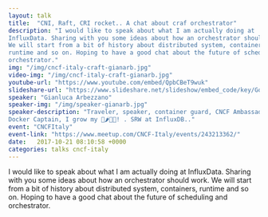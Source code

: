 ```yaml
---
layout: talk
title:  "CNI, Raft, CRI rocket.. A chat about craf orchestrator"
description: "I would like to speak about what I am actually doing at
InfluxData. Sharing with you some ideas about how an orchestrator should work.
We will start from a bit of history about distributed system, containers,
runtime and so on. Hoping to have a good chat about the future of scheduling and
orchestrator."
img: "/img/cncf-italy-craft-gianarb.jpg"
video-img: "/img/cncf-italy-craft-gianarb.jpg"
youtube-url: "https://www.youtube.com/embed/QpbCBeT9wuk"
slideshare-url: "https://www.slideshare.net/slideshow/embed_code/key/GqP26JfdCFyo2g"
speaker: "Gianluca Arbezzano"
speaker-img: "/img/speaker-gianarb.jpg"
speaker-description: "Traveler, speaker, container guard, CNCF Ambassador,
Docker Captain, I grow my 🍅🌶️🍓🍆! . SRW at InfluxDB.."
event: "CNCFItaly"
event-link: "https://www.meetup.com/CNCF-Italy/events/243213362/"
date:   2017-10-21 08:10:58 +0000
categories: talks cncf-italy
---
```

I would like to speak about what I am actually doing at InfluxData. Sharing with
you some ideas about how an orchestrator should work. We will start from a bit
of history about distributed system, containers, runtime and so on. Hoping to
have a good chat about the future of scheduling and orchestrator.
